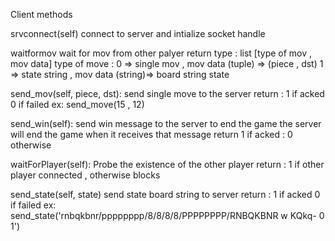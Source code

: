Client methods

srvconnect(self)
connect to server and intialize socket handle


waitformov
wait for mov from other palyer
return type : list [type of mov , mov data]
type of move :
     0 => single mov   , mov data (tuple) => (piece , dst)
     1 => state string , mov data (string)=> board string state


send_mov(self, piece, dst):
 send single move to the server
 return  : 1 if acked  0 if failed
 ex: send_move(15 , 12)


send_win(self):
 send win message to the server to end the game
 the server will end the game when it receives that message
 return 1 if acked :  0 otherwise


waitForPlayer(self):
 Probe the existence of the other player
 return  : 1 if other player connected  , otherwise blocks


send_state(self, state)
 send state board string to server
 return  : 1 if acked  0 if failed
 ex: send_state('rnbqkbnr/pppppppp/8/8/8/8/PPPPPPPP/RNBQKBNR w KQkq- 0 1')


